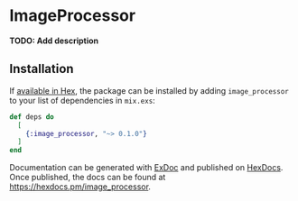 # ImageProcessor

**TODO: Add description**

## Installation

If [available in Hex](https://hex.pm/docs/publish), the package can be installed
by adding `image_processor` to your list of dependencies in `mix.exs`:

```elixir
def deps do
  [
    {:image_processor, "~> 0.1.0"}
  ]
end
```

Documentation can be generated with [ExDoc](https://github.com/elixir-lang/ex_doc)
and published on [HexDocs](https://hexdocs.pm). Once published, the docs can
be found at <https://hexdocs.pm/image_processor>.

